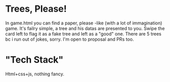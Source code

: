 # Trees, Please!
In game.html you can find a paper, please -like (with a lot of immagination) game. It's failry simple, a tree and his datas are presented to you. Swipe the card left to flag it as a fake tree and left as a "good" one. There are 5 trees bc i run out of jokes, sorry. I'm open to proposal and PRs too.

# "Tech Stack"
Html+css+js, nothing fancy.